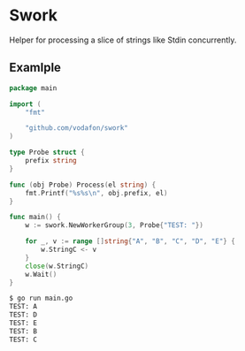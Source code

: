 # Swork

Helper for processing a slice of strings like Stdin concurrently.

## Examlple

```go
package main

import (
	"fmt"

	"github.com/vodafon/swork"
)

type Probe struct {
	prefix string
}

func (obj Probe) Process(el string) {
	fmt.Printf("%s%s\n", obj.prefix, el)
}

func main() {
	w := swork.NewWorkerGroup(3, Probe{"TEST: "})

	for _, v := range []string{"A", "B", "C", "D", "E"} {
		w.StringC <- v
	}
	close(w.StringC)
	w.Wait()
}
```

```bash
$ go run main.go
TEST: A
TEST: D
TEST: E
TEST: B
TEST: C
```
